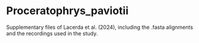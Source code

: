 # Proceratophrys_paviotii
Supplementary files of Lacerda et al. (2024), including the .fasta alignments and the recordings used in the study.
